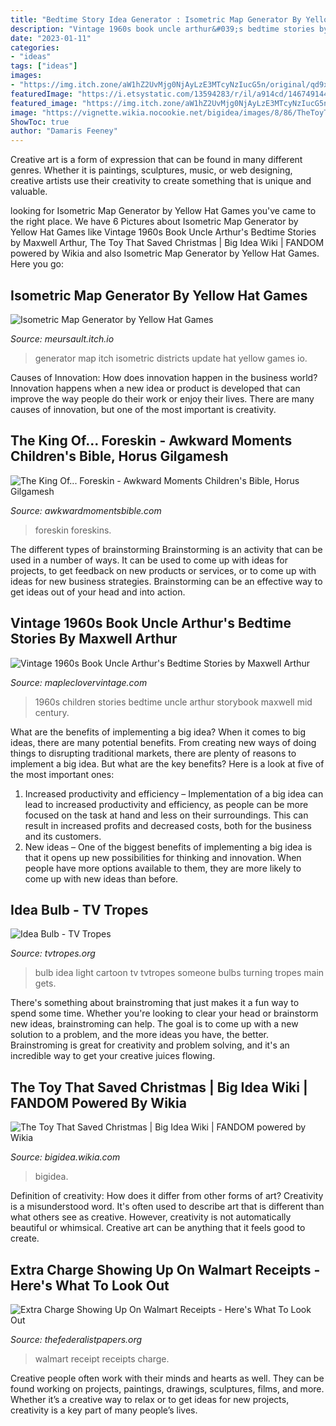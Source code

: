 ```yaml
---
title: "Bedtime Story Idea Generator : Isometric Map Generator By Yellow Hat Games"
description: "Vintage 1960s book uncle arthur&#039;s bedtime stories by maxwell arthur"
date: "2023-01-11"
categories:
- "ideas"
tags: ["ideas"]
images:
- "https://img.itch.zone/aW1hZ2UvMjg0NjAyLzE3MTcyNzIucG5n/original/qd9xLC.png"
featuredImage: "https://i.etsystatic.com/13594283/r/il/a914cd/1467491443/il_fullxfull.1467491443_f9zd.jpg"
featured_image: "https://img.itch.zone/aW1hZ2UvMjg0NjAyLzE3MTcyNzIucG5n/original/qd9xLC.png"
image: "https://vignette.wikia.nocookie.net/bigidea/images/8/86/TheToyThatSavedChristmas.png/revision/latest?cb=20141031173812"
ShowToc: true
author: "Damaris Feeney"
---
```



Creative art is a form of expression that can be found in many different genres. Whether it is paintings, sculptures, music, or web designing, creative artists use their creativity to create something that is unique and valuable.

	

		
looking for Isometric Map Generator by Yellow Hat Games you've came to the right place. We have 6 Pictures about Isometric Map Generator by Yellow Hat Games like Vintage 1960s Book Uncle Arthur&#039;s Bedtime Stories by Maxwell Arthur, The Toy That Saved Christmas | Big Idea Wiki | FANDOM powered by Wikia and also Isometric Map Generator by Yellow Hat Games. Here you go:
		
    
## Isometric Map Generator By Yellow Hat Games

<img loading=lazy src="https://img.itch.zone/aW1hZ2UvMjg0NjAyLzE3MTcyNzIucG5n/original/qd9xLC.png" onerror="this.onerror=null;this.src='https://tse1.mm.bing.net/th?id=OIP.FgaUDu0PWF2jjgLO6YKAnAHaEK&amp;pid=15.1';" alt="Isometric Map Generator by Yellow Hat Games">

_Source: meursault.itch.io_

>generator map itch isometric districts update hat yellow games io. 

	

Causes of Innovation: How does innovation happen in the business world?
Innovation happens when a new idea or product is developed that can improve the way people do their work or enjoy their lives. There are many causes of innovation, but one of the most important is creativity.

    
## The King Of... Foreskin - Awkward Moments Children&#039;s Bible, Horus Gilgamesh

<img loading=lazy src="https://www.awkwardmomentsbible.com/wp-content/uploads/2015/05/foreskin_full.jpg" onerror="this.onerror=null;this.src='https://tse2.mm.bing.net/th?id=OIP.ZbbpTJRkH4T77pXAPJpYzgHaDw&amp;pid=15.1';" alt="The King Of... Foreskin - Awkward Moments Children&#039;s Bible, Horus Gilgamesh">

_Source: awkwardmomentsbible.com_

>foreskin foreskins. 

	

The different types of brainstorming
Brainstorming is an activity that can be used in a number of ways. It can be used to come up with ideas for projects, to get feedback on new products or services, or to come up with ideas for new business strategies. Brainstorming can be an effective way to get ideas out of your head and into action.

    
## Vintage 1960s Book Uncle Arthur&#039;s Bedtime Stories By Maxwell Arthur

<img loading=lazy src="https://i.etsystatic.com/13594283/r/il/a914cd/1467491443/il_fullxfull.1467491443_f9zd.jpg" onerror="this.onerror=null;this.src='https://tse2.mm.bing.net/th?id=OIP.JZFsSOEsDj3wrfdV0Qd56wHaJ4&amp;pid=15.1';" alt="Vintage 1960s Book Uncle Arthur&#039;s Bedtime Stories by Maxwell Arthur">

_Source: mapleclovervintage.com_

>1960s children stories bedtime uncle arthur storybook maxwell mid century. 

	

What are the benefits of implementing a big idea?
When it comes to big ideas, there are many potential benefits. From creating new ways of doing things to disrupting traditional markets, there are plenty of reasons to implement a big idea. But what are the key benefits? Here is a look at five of the most important ones:
1. Increased productivity and efficiency – Implementation of a big idea can lead to increased productivity and efficiency, as people can be more focused on the task at hand and less on their surroundings. This can result in increased profits and decreased costs, both for the business and its customers.
2. New ideas – One of the biggest benefits of implementing a big idea is that it opens up new possibilities for thinking and innovation. When people have more options available to them, they are more likely to come up with new ideas than before.

    
## Idea Bulb - TV Tropes

<img loading=lazy src="http://static.tvtropes.org/pmwiki/pub/images/GoofyIdeaBulb.jpg" onerror="this.onerror=null;this.src='https://tse4.mm.bing.net/th?id=OIP.XsaiTFvXAqDu5VrP8J0XegHaFj&amp;pid=15.1';" alt="Idea Bulb - TV Tropes">

_Source: tvtropes.org_

>bulb idea light cartoon tv tvtropes someone bulbs turning tropes main gets. 

	

There's something about brainstroming that just makes it a fun way to spend some time. Whether you're looking to clear your head or brainstorm new ideas, brainstroming can help. The goal is to come up with a new solution to a problem, and the more ideas you have, the better. Brainstroming is great for creativity and problem solving, and it's an incredible way to get your creative juices flowing.

    
## The Toy That Saved Christmas | Big Idea Wiki | FANDOM Powered By Wikia

<img loading=lazy src="https://vignette.wikia.nocookie.net/bigidea/images/8/86/TheToyThatSavedChristmas.png/revision/latest?cb=20141031173812" onerror="this.onerror=null;this.src='https://tse2.mm.bing.net/th?id=OIP.pl7ID4wJsyJLXzOL-1mS7wHaFr&amp;pid=15.1';" alt="The Toy That Saved Christmas | Big Idea Wiki | FANDOM powered by Wikia">

_Source: bigidea.wikia.com_

>bigidea. 

	

Definition of creativity: How does it differ from other forms of art?
Creativity is a misunderstood word. It's often used to describe art that is different than what others see as creative. However, creativity is not automatically beautiful or whimsical. Creative art can be anything that it feels good to create.

    
## Extra Charge Showing Up On Walmart Receipts - Here&#039;s What To Look Out

<img loading=lazy src="http://thefederalistpapers.org/wp-content/uploads/2017/07/FederalistPapers.jpg" onerror="this.onerror=null;this.src='https://tse4.mm.bing.net/th?id=OIP.gAYqetZr-0WH3BHm30lqxAHaD4&amp;pid=15.1';" alt="Extra Charge Showing Up On Walmart Receipts - Here&#039;s What To Look Out">

_Source: thefederalistpapers.org_

>walmart receipt receipts charge. 

	

Creative people often work with their minds and hearts as well. They can be found working on projects, paintings, drawings, sculptures, films, and more. Whether it’s a creative way to relax or to get ideas for new projects, creativity is a key part of many people’s lives.

